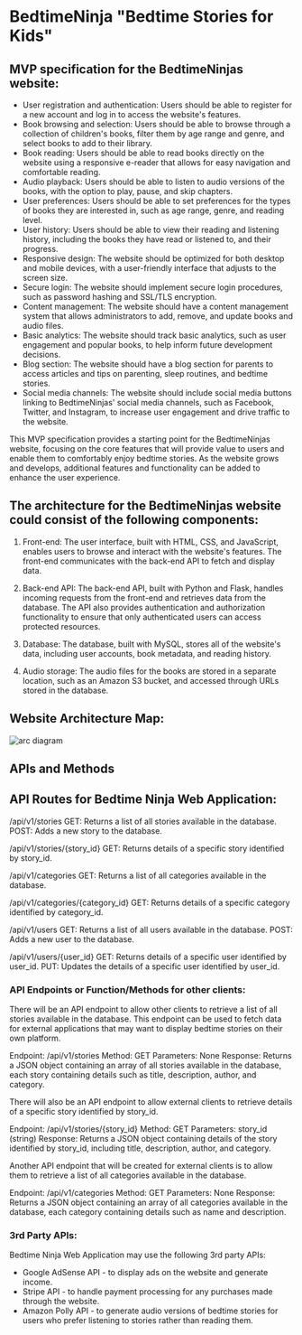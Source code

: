 # BedtimeNinja "Bedtime Stories for Kids"
## MVP specification for the BedtimeNinjas website:
* User registration and authentication: Users should be able to register for a new account and log in to access the website's features.
* Book browsing and selection: Users should be able to browse through a collection of children's books, filter them by age range and genre, and select books to add to their library.
* Book reading: Users should be able to read books directly on the website using a responsive e-reader that allows for easy navigation and comfortable reading.
* Audio playback: Users should be able to listen to audio versions of the books, with the option to play, pause, and skip chapters.
* User preferences: Users should be able to set preferences for the types of books they are interested in, such as age range, genre, and reading level.
* User history: Users should be able to view their reading and listening history, including the books they have read or listened to, and their progress.
* Responsive design: The website should be optimized for both desktop and mobile devices, with a user-friendly interface that adjusts to the screen size.
* Secure login: The website should implement secure login procedures, such as password hashing and SSL/TLS encryption.
* Content management: The website should have a content management system that allows administrators to add, remove, and update books and audio files.
* Basic analytics: The website should track basic analytics, such as user engagement and popular books, to help inform future development decisions.
* Blog section: The website should have a blog section for parents to access articles and tips on parenting, sleep routines, and bedtime stories.
* Social media channels: The website should include social media buttons linking to BedtimeNinjas' social media channels, such as Facebook, Twitter, and Instagram, to increase user engagement and drive traffic to the website.

This MVP specification provides a starting point for the BedtimeNinjas website, focusing on the core features that will provide value to users and enable them to comfortably enjoy bedtime stories. As the website grows and develops, additional features and functionality can be added to enhance the user experience.

## The architecture for the BedtimeNinjas website could consist of the following components:

1. Front-end: The user interface, built with HTML, CSS, and JavaScript, enables users to browse and interact with the website's features. The front-end communicates with the back-end API to fetch and display data.

2. Back-end API: The back-end API, built with Python and Flask, handles incoming requests from the front-end and retrieves data from the database. The API also provides authentication and authorization functionality to ensure that only authenticated users can access protected resources.

3. Database: The database, built with MySQL, stores all of the website's data, including user accounts, book metadata, and reading history.

4. Audio storage: The audio files for the books are stored in a separate location, such as an Amazon S3 bucket, and accessed through URLs stored in the database.

## Website Architecture Map:

![arc diagram](https://user-images.githubusercontent.com/72882307/226424173-0b466a2e-a9c3-434d-a01c-9c37888ddfa3.png)

## APIs and Methods
## API Routes for Bedtime Ninja Web Application:

/api/v1/stories
GET: Returns a list of all stories available in the database.
POST: Adds a new story to the database.
 
/api/v1/stories/{story_id}
GET: Returns details of a specific story identified by story_id.
 
/api/v1/categories
GET: Returns a list of all categories available in the database.
 
/api/v1/categories/{category_id}
GET: Returns details of a specific category identified by category_id.
 
/api/v1/users
GET: Returns a list of all users available in the database.
POST: Adds a new user to the database.
 
/api/v1/users/{user_id}
GET: Returns details of a specific user identified by user_id.
PUT: Updates the details of a specific user identified by user_id.
 
### API Endpoints or Function/Methods for other clients:
There will be an API endpoint to allow other clients to retrieve a list of all stories available in the database. This endpoint can be used to fetch data for external applications that may want to display bedtime stories on their own platform.
 
Endpoint: /api/v1/stories
Method: GET
Parameters: None
Response: Returns a JSON object containing an array of all stories available in the database, each story containing details such as title, description, author, and category.
 
There will also be an API endpoint to allow external clients to retrieve details of a specific story identified by story_id.
 
Endpoint: /api/v1/stories/{story_id}
Method: GET
Parameters: story_id (string)
Response: Returns a JSON object containing details of the story identified by story_id, including title, description, author, and category.
 
Another API endpoint that will be created for external clients is to allow them to retrieve a list of all categories available in the database.
 
Endpoint: /api/v1/categories
Method: GET
Parameters: None
Response: Returns a JSON object containing an array of all categories available in the database, each category containing details such as name and description.
 
### 3rd Party APIs:
Bedtime Ninja Web Application may use the following 3rd party APIs:
* Google AdSense API - to display ads on the website and generate income.
* Stripe API - to handle payment processing for any purchases made through the website.
* Amazon Polly API - to generate audio versions of bedtime stories for users who prefer listening to stories rather than reading them.

